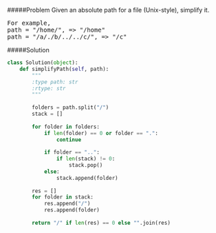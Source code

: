 #####Problem
Given an absolute path for a file (Unix-style), simplify it.

<pre>
For example,
path = "/home/", => "/home"
path = "/a/./b/../../c/", => "/c"
</pre>

#####Solution
```python
class Solution(object):
    def simplifyPath(self, path):
        """
        :type path: str
        :rtype: str
        """
        
        folders = path.split("/")
        stack = []
        
        for folder in folders:
            if len(folder) == 0 or folder == ".":
                continue
            
            if folder == "..":
                if len(stack) != 0:
                    stack.pop()
            else:
                stack.append(folder)
        
        res = []
        for folder in stack:
            res.append("/")
            res.append(folder)
        
        return "/" if len(res) == 0 else "".join(res)
```